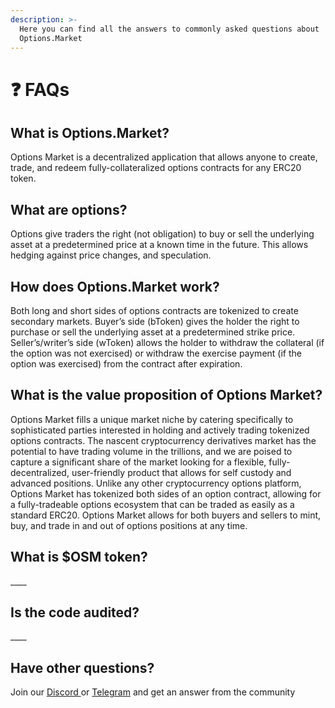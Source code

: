 ```yaml
---
description: >-
  Here you can find all the answers to commonly asked questions about
  Options.Market
---
```


# ❓ FAQs

## What is Options.Market?

Options Market is a decentralized application that allows anyone to create, trade, and redeem fully-collateralized options contracts for any ERC20 token. 

## What are options?

Options give traders the right \(not obligation\) to buy or sell the underlying asset at a predetermined price at a known time in the future. This allows hedging against price changes, and speculation.

## How does Options.Market work?

Both long and short sides of options contracts are tokenized to create secondary markets. Buyer’s side \(bToken\) gives the holder the right to purchase or sell the underlying asset at a predetermined strike price. Seller’s/writer’s side \(wToken\) allows the holder to withdraw the collateral \(if the option was not exercised\) or withdraw the exercise payment \(if the option was exercised\) from the contract after expiration.

## What is the value proposition of Options Market?

Options Market fills a unique market niche by catering specifically to sophisticated parties interested in holding and actively trading tokenized options contracts. The nascent cryptocurrency derivatives market has the potential to have trading volume in the trillions, and we are poised to capture a significant share of the market looking for a flexible, fully-decentralized, user-friendly product that allows for self custody and advanced positions. Unlike any other cryptocurrency options platform, Options Market has tokenized both sides of an option contract, allowing for a fully-tradeable options ecosystem that can be traded as easily as a standard ERC20. Options Market allows for both buyers and sellers to mint, buy, and trade in and out of options positions at any time.

## What is $OSM token?

\_\_\_\_

## Is the code audited?

\_\_\_\_

## Have other questions?

Join our [Discord ](https://discord.gg/2csZhNGPdy)or [Telegram](https://www.t.me/options_market) and get an answer from the community

## 

